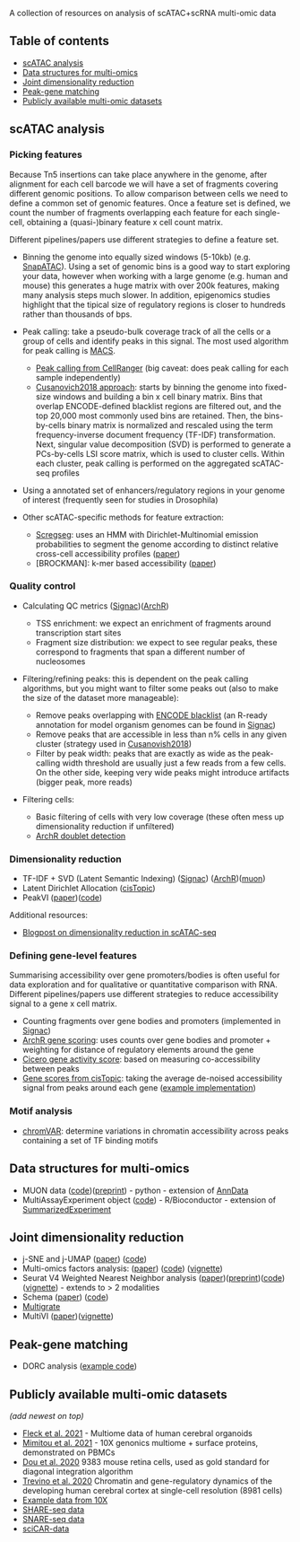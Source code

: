 
A collection of resources on analysis of scATAC+scRNA multi-omic data

## Table of contents

- [scATAC analysis](https://github.com/emdann/momicsTools#scatac-analysis)
- [Data structures for multi-omics](https://github.com/emdann/momicsTools#data-structures-for-multi-omics)
- [Joint dimensionality reduction](https://github.com/emdann/momicsTools#joint-dimensionality-reduction)
- [Peak-gene matching](https://github.com/emdann/momicsTools#peak-gene-matching)
- [Publicly available multi-omic datasets](https://github.com/emdann/momicsTools#publicly-available-multi-omic-datasets)

## scATAC analysis
<!-- 
#### Barcode Multiplets
This was raised as a problem in sn 10X protocols 
-->

### Picking features
Because Tn5 insertions can take place anywhere in the genome, after alignment for each cell barcode we will have a set of fragments covering different genomic positions. To allow comparison between cells we need to define a common set of genomic features. Once a feature set is defined, we count the number of fragments overlapping each feature for each single-cell, obtaining a (quasi-)binary feature x cell count matrix.

Different pipelines/papers use different strategies to define a feature set. 

* Binning the genome into equally sized windows (5-10kb) (e.g. [SnapATAC](https://github.com/r3fang/SnapATAC/blob/master/examples/10X_PBMC_15K/README.md#add_bmat)). Using a set of genomic bins is a good way to start exploring your data, however when working with a large genome (e.g. human and mouse) this generates a huge matrix with over 200k features, making many analysis steps much slower. In addition, epigenomics studies highlight that the tipical size of regulatory regions is closer to hundreds rather than thousands of bps. 

* Peak calling: take a pseudo-bulk coverage track of all the cells or a group of cells and identify peaks in this signal. The most used algorithm for peak calling is [MACS](https://github.com/macs3-project/MACS). 
    - [Peak calling from CellRanger](https://support.10xgenomics.com/single-cell-atac/software/pipelines/latest/algorithms/overview#peaks) (big caveat: does peak calling for each sample independently)
    - [Cusanovich2018 approach](https://www.cell.com/cell/fulltext/S0092-8674(18)30855-9?_returnURL=https%3A%2F%2Flinkinghub.elsevier.com%2Fretrieve%2Fpii%2FS0092867418308559%3Fshowall%3Dtrue): starts by binning the genome into fixed-size windows and building a bin x cell binary matrix. Bins that overlap ENCODE-defined blacklist regions are filtered out, and the top 20,000 most commonly used bins are retained. Then, the bins-by-cells binary matrix is normalized and rescaled using the term frequency-inverse document frequency (TF-IDF) transformation. Next, singular value decomposition (SVD) is performed to generate a PCs-by-cells LSI score matrix, which is used to cluster cells. Within each cluster, peak calling is performed on the aggregated scATAC-seq profiles

* Using a annotated set of enhancers/regulatory regions in your genome of interest (frequently seen for studies in Drosophila)

* Other scATAC-specific methods for feature extraction:

    - [Scregseg](https://github.com/BIMSBbioinfo/scregseg): uses an HMM with Dirichlet-Multinomial emission probabilities to segment the genome according to distinct relative cross-cell accessibility profiles ([paper](https://www.biorxiv.org/content/10.1101/2020.06.26.173377v1))
    - [BROCKMAN]: k-mer based accessibility ([paper](https://bmcbioinformatics.biomedcentral.com/articles/10.1186/s12859-018-2255-6))

### Quality control

* Calculating QC metrics ([Signac](https://satijalab.org/signac/articles/pbmc_vignette.html#computing-qc-metrics-1))([ArchR](https://www.archrproject.com/bookdown/plotting-sample-fragment-size-distribution-and-tss-enrichment-profiles-.html))
    - TSS enrichment: we expect an enrichment of fragments around transcription start sites
    - Fragment size distribution: we expect to see regular peaks, these correspond to fragments that span a different number of nucleosomes

* Filtering/refining peaks: this is dependent on the peak calling algorithms, but you might want to filter some peaks out (also to make the size of the dataset more manageable):
    - Remove peaks overlapping with [ENCODE blacklist](https://www.nature.com/articles/s41598-019-45839-z) (an R-ready annotation for model organism genomes can be found in [Signac](https://satijalab.org/signac/reference/index.html#section-data))
    - Remove peaks that are accessible in less than n% cells in any given cluster (strategy used in [Cusanovish2018](https://www.cell.com/cell/fulltext/S0092-8674(18)30855-9?_returnURL=https%3A%2F%2Flinkinghub.elsevier.com%2Fretrieve%2Fpii%2FS0092867418308559%3Fshowall%3Dtrue))
    - Filter by peak width: peaks that are exactly as wide as the peak-calling width threshold are usually just a few reads from a few cells. On the other side, keeping very wide peaks might introduce artifacts (bigger peak, more reads)

* Filtering cells: 
    - Basic filtering of cells with very low coverage (these often mess up dimensionality reduction if unfiltered)
    - [ArchR doublet detection](https://www.archrproject.com/bookdown/how-does-doublet-identification-work-in-archr.html) 

### Dimensionality reduction

* TF-IDF + SVD (Latent Semantic Indexing) ([Signac](https://satijalab.org/signac/articles/pbmc_vignette.html#normalization-and-linear-dimensional-reduction-1)) ([ArchR](https://www.archrproject.com/bookdown/archrs-lsi-implementation.html))([muon](https://muon.readthedocs.io/en/latest/omics/atac.html#normalisation))
* Latent Dirichlet Allocation ([cisTopic](http://htmlpreview.github.io/?https://github.com/aertslab/cisTopic/blob/master/vignettes/WarpLDA_CompleteAnalysis.html))
* PeakVI ([paper](https://www.biorxiv.org/content/10.1101/2021.04.29.442020v1))([code](https://github.com/YosefLab/scvi-tools/blob/master/scvi/model/_peakvi.py))

Additional resources:
* [Blogpost on dimensionality reduction in scATAC-seq](http://andrewjohnhill.com/blog/2019/05/06/dimensionality-reduction-for-scatac-data/)

### Defining gene-level features
Summarising accessibility over gene promoters/bodies is often useful for data exploration and for qualitative or quantitative comparison with RNA. Different pipelines/papers use different strategies to reduce accessibility signal to a gene x cell matrix. 

- Counting fragments over gene bodies and promoters (implemented in [Signac](https://satijalab.org/signac/reference/GeneActivity.html))
- [ArchR gene scoring](https://www.archrproject.com/bookdown/calculating-gene-scores-in-archr.html): uses counts over gene bodies and promoter + weighting for distance of regulatory elements around the gene
- [Cicero gene activity score](https://cole-trapnell-lab.github.io/cicero-release/docs_m3/##cicero-gene-activity-scores): based on measuring co-accessibility between peaks
- [Gene scores from cisTopic](https://www.embopress.org/doi/full/10.15252/msb.20209438): taking the average de-noised accessibility signal from peaks around each gene ([example implementation](https://github.com/emdann/scATAC_prep/blob/master/N2_add_cistopic.ipynb))

### Motif analysis 
- [chromVAR](https://github.com/GreenleafLab/chromVAR): determine variations in chromatin accessibility across peaks containing a set of TF binding motifs

## Data structures for multi-omics

- MUON data ([code](https://github.com/gtca/muon))([preprint](https://www.biorxiv.org/content/10.1101/2021.06.01.445670v1.full.pdf)) - python - extension of [AnnData](https://anndata.readthedocs.io/en/latest/)
- MultiAssayExperiment object ([code](https://bioconductor.org/packages/release/bioc/html/MultiAssayExperiment.html)) - R/Bioconductor - extension of [SummarizedExperiment](https://bioconductor.org/packages/release/bioc/html/SummarizedExperiment.html)

## Joint dimensionality reduction

- j-SNE and j-UMAP ([paper](https://www.biorxiv.org/content/10.1101/2021.01.10.426098v1)) ([code](https://github.com/canzarlab/JVis-learn))
- Multi-omics factors analysis: ([paper](https://genomebiology.biomedcentral.com/articles/10.1186/s13059-020-02015-1)) ([code](https://github.com/bioFAM/MOFA2)) ([vignette](https://raw.githack.com/bioFAM/MOFA2_tutorials/master/R_tutorials/10x_scRNA_scATAC.html))
- Seurat V4 Weighted Nearest Neighbor analysis ([paper](https://www.cell.com/cell/fulltext/S0092-8674%2821%2900583-3))([preprint](https://www.biorxiv.org/content/10.1101/2020.10.12.335331v1))([code](https://github.com/satijalab/seurat))([vignette](https://satijalab.org/seurat/v4.0/weighted_nearest_neighbor_analysis.html)) - extends to > 2 modalities
- Schema ([paper](https://genomebiology.biomedcentral.com/articles/10.1186/s13059-021-02313-2)) ([code](https://schema-multimodal.readthedocs.io/en/latest/overview.html))
- [Multigrate](https://icml-compbio.github.io/2021/papers/WCBICML2021_paper_44.pdf)
- MultiVI ([paper](https://www.biorxiv.org/content/10.1101/2021.08.20.457057v1.full))([vignette](https://docs.scvi-tools.org/en/stable/user_guide/notebooks/MultiVI_tutorial.html))

## Peak-gene matching

- DORC analysis ([example code](https://github.com/buenrostrolab/stimATAC_analyses_code/blob/master/R/runDORCs_stim.R))

## Publicly available multi-omic datasets

_(add newest on top)_

- [Fleck et al. 2021](https://www.biorxiv.org/content/10.1101/2021.08.24.457460v1) - Multiome data of human cerebral organoids
- [Mimitou et al. 2021](https://www.nature.com/articles/s41587-021-00927-2) - 10X genonics multiome + surface proteins, demonstrated on PBMCs
- [Dou et al. 2020](https://www.biorxiv.org/content/10.1101/2020.12.11.422014v1.full.pdf) 9383 mouse retina cells, used as gold standard for diagonal integration algorithm 
- [Trevino et al. 2020](https://www.biorxiv.org/content/10.1101/2020.12.29.424636v1.full.pdf) Chromatin and gene-regulatory dynamics of the developing human cerebral cortex at single-cell resolution (8981 cells)
- [Example data from 10X](https://support.10xgenomics.com/single-cell-multiome-atac-gex/datasets)
- [SHARE-seq data](https://www.cell.com/cell/fulltext/S0092-8674(20)31253-8?rss=yes) 
- [SNARE-seq data](https://www.nature.com/articles/s41587-019-0290-0)
- [sciCAR-data](https://science.sciencemag.org/content/361/6409/1380)












